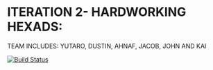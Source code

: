 # ITERATION 2- HARDWORKING HEXADS:
TEAM INCLUDES: YUTARO, DUSTIN, AHNAF, JACOB, JOHN AND KAI
 
 
[![Build Status](https://travis-ci.org/ahnafy/iteration-2-Hardworking-Hexads.svg?branch=master)](https://travis-ci.org/ahnafy/iteration-2-Hardworking-Hexads)
